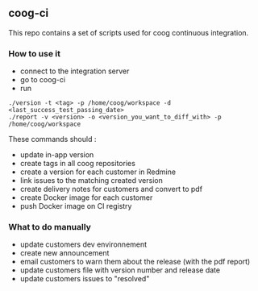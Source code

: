 ## coog-ci

This repo contains a set of scripts used for coog continuous integration.

### How to use it

- connect to the integration server
- go to coog-ci
- run
```
./version -t <tag> -p /home/coog/workspace -d <last_success_test_passing_date>
./report -v <version> -o <version_you_want_to_diff_with> -p /home/coog/workspace
```

These commands should :
- update in-app version
- create tags in all coog repositories
- create a version for each customer in Redmine
- link issues to the matching created version
- create delivery notes for customers and convert to pdf
- create Docker image for each customer
- push Docker image on CI registry

### What to do manually

- update customers dev environnement
- create new announcement
- email customers to warn them about the release (with the pdf report)
- update customers file with version number and release date
- update customers issues to "resolved"